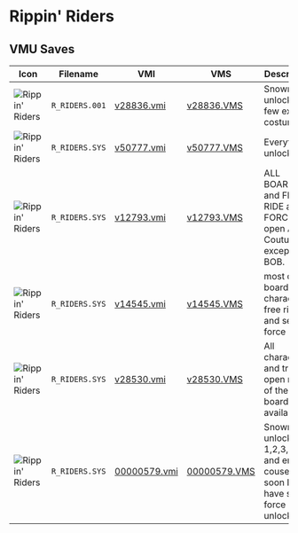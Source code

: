 # Rippin' Riders

## VMU Saves

| Icon | Filename | VMI | VMS | Description |
|------|----------|-----|-----|-------------|
| ![Rippin' Riders](../icons/R_RIDERS.001.GIF) | `R_RIDERS.001` | [v28836.vmi](v28836.vmi) | [v28836.VMS](v28836.VMS) | Snowman unlocked, a few extra costumes. 
| ![Rippin' Riders](../icons/R_RIDERS.SYS.GIF) | `R_RIDERS.SYS` | [v50777.vmi](v50777.vmi) | [v50777.VMS](v50777.VMS) | Everything unlocked. 
| ![Rippin' Riders](../icons/R_RIDERS.SYS.GIF) | `R_RIDERS.SYS` | [v12793.vmi](v12793.vmi) | [v12793.VMS](v12793.VMS) | ALL BOARDS and FREE RIDE and FORCEtrack open ALL Coutumes except BOB. 
| ![Rippin' Riders](../icons/R_RIDERS.SYS.GIF) | `R_RIDERS.SYS` | [v14545.vmi](v14545.vmi) | [v14545.VMS](v14545.VMS) | most of the boards all characters, free rides and secret force 
| ![Rippin' Riders](../icons/R_RIDERS.SYS.GIF) | `R_RIDERS.SYS` | [v28530.vmi](v28530.vmi) | [v28530.VMS](v28530.VMS) | All characters and tracks open most of the boards available. 
| ![Rippin' Riders](../icons/R_RIDERS.SYS.GIF) | `R_RIDERS.SYS` | [00000579.vmi](00000579.vmi) | [00000579.VMS](00000579.VMS) | Snowman unlocked, 1,2,3,4,5, and ending couse beat, soon I will have secret force unlocked 
